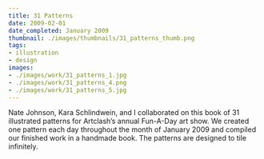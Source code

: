 ```yaml
---
title: 31 Patterns
date: 2009-02-01
date_completed: January 2009
thumbnail: ./images/thumbnails/31_patterns_thumb.png
tags:
- illustration
- design
images:
- ./images/work/31_patterns_1.jpg
- ./images/work/31_patterns_4.png
- ./images/work/31_patterns_5.jpg
---
```


Nate Johnson, Kara Schlindwein, and I collaborated on this book of 31 illustrated patterns for Artclash’s annual Fun-A-Day art show. We created one pattern each day throughout the month of January 2009 and compiled our finished work in a handmade book. The patterns are designed to tile infinitely.
